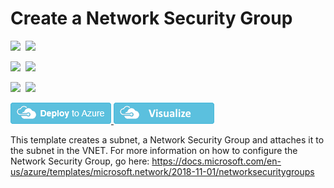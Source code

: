 # Create a Network Security Group

<IMG SRC="https://azurequickstartsservice.blob.core.windows.net/badges/101-security-group-create/PublicLastTestDate.svg" />&nbsp;
<IMG SRC="https://azurequickstartsservice.blob.core.windows.net/badges/101-security-group-create/PublicDeployment.svg" />&nbsp;

<IMG SRC="https://azurequickstartsservice.blob.core.windows.net/badges/101-security-group-create/FairfaxLastTestDate.svg" />&nbsp;
<IMG SRC="https://azurequickstartsservice.blob.core.windows.net/badges/101-security-group-create/FairfaxDeployment.svg" />&nbsp;

<IMG SRC="https://azurequickstartsservice.blob.core.windows.net/badges/101-security-group-create/BestPracticeResult.svg" />&nbsp;
<IMG SRC="https://azurequickstartsservice.blob.core.windows.net/badges/101-security-group-create/CredScanResult.svg" />&nbsp;

<a href="https://portal.azure.com/#create/Microsoft.Template/uri/https%3A%2F%2Fraw.githubusercontent.com%2FAzure%2Fazure-quickstart-templates%2Fmaster%2F101-security-group-create%2Fazuredeploy.json" target="_blank">
    <img src="https://raw.githubusercontent.com/Azure/azure-quickstart-templates/master/1-CONTRIBUTION-GUIDE/images/deploytoazure.png"/>
</a>
<a href="http://armviz.io/#/?load=https%3A%2F%2Fraw.githubusercontent.com%2FAzure%2Fazure-quickstart-templates%2Fmaster%2F101-security-group-create%2Fazuredeploy.json" target="_blank">
    <img src="https://raw.githubusercontent.com/Azure/azure-quickstart-templates/master/1-CONTRIBUTION-GUIDE/images/visualizebutton.png"/>
</a>

This template creates a subnet, a Network Security Group and attaches it to the subnet in the VNET. For more information on how to configure the Network Security Group, go here: https://docs.microsoft.com/en-us/azure/templates/microsoft.network/2018-11-01/networksecuritygroups

